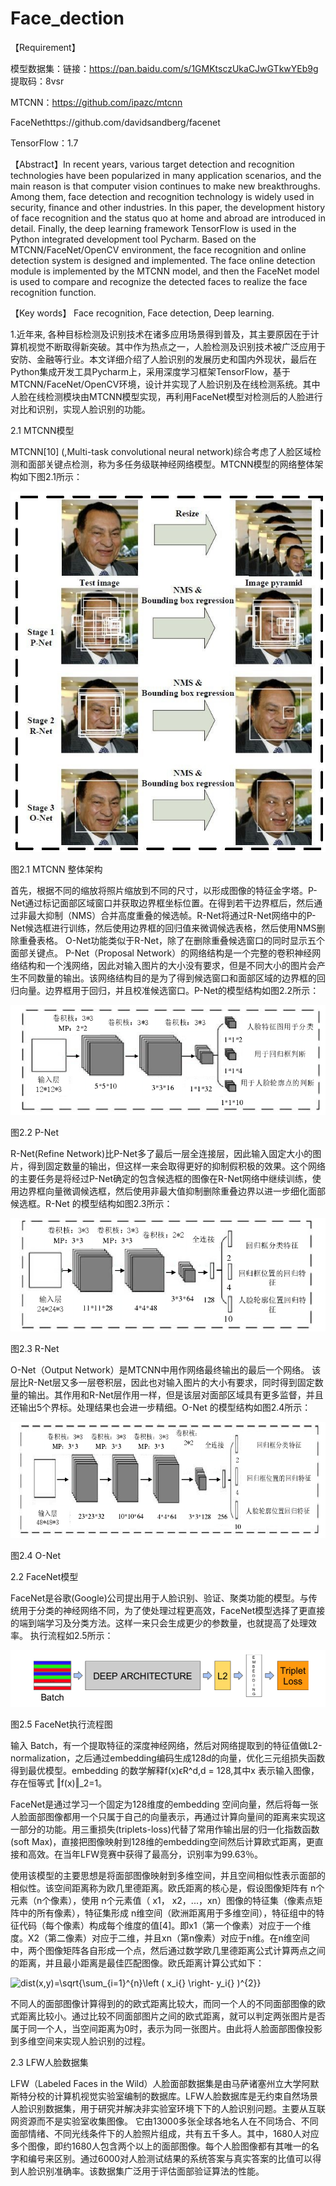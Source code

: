 # Face_dection
【Requirement】

模型数据集：链接：https://pan.baidu.com/s/1GMKtsczUkaCJwGTkwYEb9g 提取码：8vsr 

MTCNN：https://github.com/ipazc/mtcnn

FaceNethttps://github.com/davidsandberg/facenet

TensorFlow：1.7 


【Abstract】In recent years, various target detection and recognition technologies have been popularized in many application scenarios, and the main reason is that computer vision continues to make new breakthroughs. Among them, face detection and recognition technology is widely used in security, finance and other industries. In this paper, the development history of face recognition and the status quo at home and abroad are introduced in detail. Finally, the deep learning framework TensorFlow is used in the Python integrated development tool Pycharm. Based on the MTCNN/FaceNet/OpenCV environment, the face recognition and online detection system is designed and implemented. The face online detection module is implemented by the MTCNN model, and then the FaceNet model is used to compare and recognize the detected faces to realize the face recognition function.

【Key words】 Face recognition, Face detection, Deep learning.

1.近年来, 各种目标检测及识别技术在诸多应用场景得到普及，其主要原因在于计算机视觉不断取得新突破。其中作为热点之一，人脸检测及识别技术被广泛应用于安防、金融等行业。本文详细介绍了人脸识别的发展历史和国内外现状，最后在Python集成开发工具Pycharm上，采用深度学习框架TensorFlow，基于MTCNN/FaceNet/OpenCV环境，设计并实现了人脸识别及在线检测系统。其中人脸在线检测模块由MTCNN模型实现，再利用FaceNet模型对检测后的人脸进行对比和识别，实现人脸识别的功能。

2.1 MTCNN模型

MTCNN[10] (,Multi-task convolutional neural network)综合考虑了人脸区域检测和面部关键点检测，称为多任务级联神经网络模型。MTCNN模型的网络整体架构如下图2.1所示：

 ![image](https://github.com/lewyu/Face_dection/blob/master/readme_img/1.jpg)
 
图2.1 MTCNN 整体架构


首先，根据不同的缩放将照片缩放到不同的尺寸，以形成图像的特征金字塔。P-Net通过标记面部区域窗口并获取边界框坐标位置。在得到若干边界框后，然后通过非最大抑制（NMS）合并高度重叠的候选帧。R-Net将通过R-Net网络中的P-Net候选框进行训练，然后使用边界框的回归值来微调候选表格，然后使用NMS删除重叠表格。 O-Net功能类似于R-Net，除了在删除重叠候选窗口的同时显示五个面部关键点。
P-Net（Proposal Network）的网络结构是一个完整的卷积神经网络结构和一个浅网络，因此对输入图片的大小没有要求，但是不同大小的图片会产生不同数量的输出。该网络结构目的是为了得到候选窗口和面部区域的边界框的回归向量。边界框用于回归，并且校准候选窗口。P-Net的模型结构如图2.2所示：

 ![image](https://github.com/lewyu/Face_dection/blob/master/readme_img/2.png)
 
图2.2 P-Net

R-Net(Refine Network)比P-Net多了最后一层全连接层，因此输入固定大小的图片，得到固定数量的输出，但这样一来会取得更好的抑制假积极的效果。这个网络的主要任务是将经过P-Net确定的包含候选框的图像在R-Net网络中继续训练，使用边界框向量微调候选框，然后使用非最大值抑制删除重叠边界以进一步细化面部候选框。R-Net 的模型结构如图2.3所示：

 ![image](https://github.com/lewyu/Face_dection/blob/master/readme_img/3.png)
 
图2.3 R-Net

O-Net（Output Network）是MTCNN中用作网络最终输出的最后一个网络。 该层比R-Net层又多一层卷积层，因此也对输入图片的大小有要求，同时得到固定数量的输出。其作用和R-Net层作用一样，但是该层对面部区域具有更多监督，并且还输出5个界标。处理结果也会进一步精细。O-Net 的模型结构如图2.4所示：

 ![image](https://github.com/lewyu/Face_dection/blob/master/readme_img/4.png)
 
图2.4 O-Net

2.2 FaceNet模型

FaceNet是谷歌(Google)公司提出用于人脸识别、验证、聚类功能的模型。与传统用于分类的神经网络不同，为了使处理过程更高效，FaceNet模型选择了更直接的端到端学习及分类方法。这样一来只会生成更少的参数量，也就提高了处理效率。 执行流程如2.5所示：

 ![image](https://github.com/lewyu/Face_dection/blob/master/readme_img/5.png)
 
图2.5 FaceNet执行流程图

输入 Batch，有一个提取特征的深度神经网络，然后对网络提取到的特征值做L2-normalization，之后通过embedding编码生成128d的向量，优化三元组损失函数得到最优模型。embedding 的数学解释f(x)ϵR^d,d = 128,其中x 表示输入图像，存在恒等式
‖f(x)‖_2=1。

FaceNet是通过学习一个固定为128维度的embedding 空间向量，然后将每一张人脸面部图像都用一个只属于自己的向量表示，再通过计算向量间的距离来实现这一部分的功能。用三重损失(triplets-loss)代替了常用作输出层的归一化指数函数(soft Max)，直接把图像映射到128维的embedding空间然后计算欧式距离，更直接和高效。在当年LFW竞赛中获得了最高分，识别率为99.63％。

使用该模型的主要思想是将面部图像映射到多维空间，并且空间相似性表示面部的相似性。该空间距离称为欧几里德距离。欧氏距离的核心是，假设图像矩阵有 n个元素（n个像素），使用 n个元素值（ x1， x2，...，xn）图像的特征集（像素点矩阵中的所有像素），特征集形成 n维空间（欧洲距离用于多维空间），特征组中的特征代码（每个像素）构成每个维度的值[4]。即x1（第一个像素）对应于一个维度。X2（第二像素）对应于二维，并且xn（第n像素）对应于n维。在n维空间中，两个图像矩阵各自形成一个点，然后通过数学欧几里德距离公式计算两点之间的距离，并且最小距离是最佳匹配图像。欧氏距离计算公式如下：

<a ><img src="https://latex.codecogs.com/gif.latex?dist(x,y)=\sqrt{\sum_{i=1}^{n}\left&space;(&space;x_i{}&space;\right-&space;y_i{}&space;)^{2}}" title="dist(x,y)=\sqrt{\sum_{i=1}^{n}\left ( x_i{} \right- y_i{} )^{2}}" /></a>


不同人的面部图像计算得到的的欧式距离比较大，而同一个人的不同面部图像的欧式距离比较小。通过比较不同面部图片之间的欧式距离，就可以判定两张图片是否属于同一个人，当空间距离为0时，表示为同一张图片。由此将人脸面部图像投影到多维空间来实现人脸识别的过程。

2.3 LFW人脸数据集

LFW（Labeled Faces in the Wild）人脸面部数据集是由马萨诸塞州立大学阿默斯特分校的计算机视觉实验室编制的数据库。LFW人脸数据库是无约束自然场景人脸识别数据集，用于研究并解决非实验室环境下下的人脸识别问题。主要从互联网资源而不是实验室收集图像。
它由13000多张全球各地名人在不同场合、不同面部情绪、不同光线条件下的人脸照片组成，共有五千多人。其中，1680人对应多个图像，即约1680人包含两个以上的面部图像。每个人脸图像都有其唯一的名字和编号来区别。通过6000对人脸测试结果的系统答案与真实答案的比值可以得到人脸识别准确率。该数据集广泛用于评估面部验证算法的性能。

